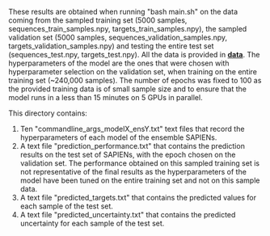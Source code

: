 These results are obtained when running "bash main.sh" on the data coming from the sampled training set (5000 samples, sequences_train_samples.npy, targets_train_samples.npy), the sampled validation set (5000 samples, sequences_validation_samples.npy, targets_validation_samples.npy) and testing the entire test set (sequences_test.npy, targets_test.npy). All the data is provided in [**data**](../../../data/). 
The hyperparameters of the model are the ones that were chosen with hyperparameter selection on the validation set, when training on the entire training set (~240,000 samples). The number of epochs was fixed to 100 as the provided training data is of small sample size and to ensure that the model runs in a less than 15 minutes on 5 GPUs in parallel. 

This directory contains:
1. Ten "commandline_args_modelX_ensY.txt" text files that record the hyperparameters of each model of the ensemble SAPIENs.
2. A text file "prediction_performance.txt" that contains the prediction results on the test set of SAPIENs, with the epoch chosen on the validation set. The performance obtained on this sampled training set is not representative of the final results as the hyperparameters of the model have been tuned on the entire training set and not on this sample data. 
3. A text file "predicted_targets.txt" that contains the predicted values for each sample of the test set. 
4. A text file "predicted_uncertainty.txt" that contains the predicted uncertainty for each sample of the test set. 
